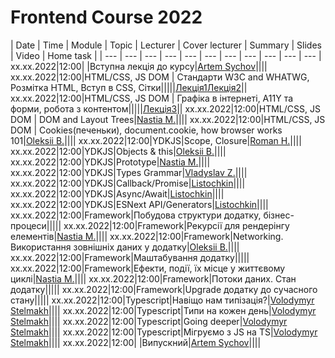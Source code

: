 # Frontend Course 2022

| Date | Time | Module | Topic | Lecturer | Cover lecturer | Summary | Slides | Video | Home task |
| --- | --- | --- | --- | --- | --- | --- | --- | --- | --- | --- |
xx.xx.2022|12:00| |Вступна лекція до курсу|[Artem Sychov](https://github.com/suchov)||||
xx.xx.2022|12:00|HTML/CSS, JS DOM | Стандарти W3C and WHATWG, Розмітка HTML, Вступ в CSS, Сітки|||||[Лекція1](https://www.youtube.com/watch?v=xogSwtgiEJ0)[Лекція2](https://www.youtube.com/watch?v=7Q7jEa5h3FY)||
xx.xx.2022|12:00|HTML/CSS, JS DOM | Графіка в інтернеті, А11Y та форми, робота з контентом|||||[Лекція3](https://www.youtube.com/watch?v=0l7ikOmdGGQ)||
xx.xx.2022|12:00|HTML/CSS, JS DOM | DOM and Layout Trees|[Nastia M.](https://github.com/AMashoshyna)||||
xx.xx.2022|12:00|HTML/CSS, JS DOM | Cookies(печеньки), document.cookie, how browser works 101|[Oleksii B.](https://github.com/Roophee)||||
xx.xx.2022|12:00|YDKJS|Scope, Closure|[Roman H.](https://github.com/Roman-Halenko)||||
xx.xx.2022|12:00|YDKJS|Objects & this|[Oleksii B.](https://github.com/Roophee)||||
xx.xx.2022|12:00|YDKJS|Prototype|[Nastia M.](https://github.com/AMashoshyna)||||
xx.xx.2022|12:00|YDKJS|Types Grammar|[Vladyslav Z.](https://github.com/what1s1ove)||||
xx.xx.2022|12:00|YDKJS|Callback/Promise|[Listochkin](https://github.com/listochkin)||||
xx.xx.2022|12:00|YDKJS|Async/Await|[Listochkin](https://github.com/listochkin)||||
xx.xx.2022|12:00|YDKJS|ESNext API/Generators|[Listochkin](https://github.com/listochkin)||||
xx.xx.2022|12:00|Framework|Побудова структури додатку, бізнес-процеси|||||
xx.xx.2022|12:00|Framework|Рекурсії для рендерінгу елементів|[Nastia M.](https://github.com/AMashoshyna)||||
xx.xx.2022|12:00|Framework|Networking. Використання зовнішніх даних у додатку|[Oleksii B.](https://github.com/Roophee)||||
xx.xx.2022|12:00|Framework|Маштабування додатку|||||
xx.xx.2022|12:00|Framework|Ефекти, події, їх місце у життєвому циклі|[Nastia M.](https://github.com/AMashoshyna)||||
xx.xx.2022|12:00|Framework|Потоки даних. Стан додатку|||||
xx.xx.2022|12:00|Framework|Upgrade додатку до сучасного стану|||||
xx.xx.2022|12:00|Typescript|Навіщо нам типізація?|[Volodymyr Stelmakh](https://github.com/stelmakh)||||
xx.xx.2022|12:00|Typescript|Типи на кожен день|[Volodymyr Stelmakh](https://github.com/stelmakh)||||
xx.xx.2022|12:00|Typescript|Going deeper|[Volodymyr Stelmakh](https://github.com/stelmakh)||||
xx.xx.2022|12:00|Typescript|Мігруємо з JS на TS|[Volodymyr Stelmakh](https://github.com/stelmakh)||||
xx.xx.2022|12:00| |Випускний|[Artem Sychov](https://github.com/suchov)||||

